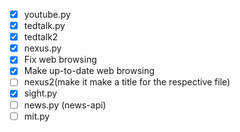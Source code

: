 - [X] youtube.py
- [X] tedtalk.py
- [X] tedtalk2
- [X] nexus.py
- [X] Fix web browsing
- [X] Make up-to-date web browsing
- [ ] nexus2(make it make a title for the respective file)
- [X] sight.py
- [ ] news.py (news-api)
- [ ] mit.py
